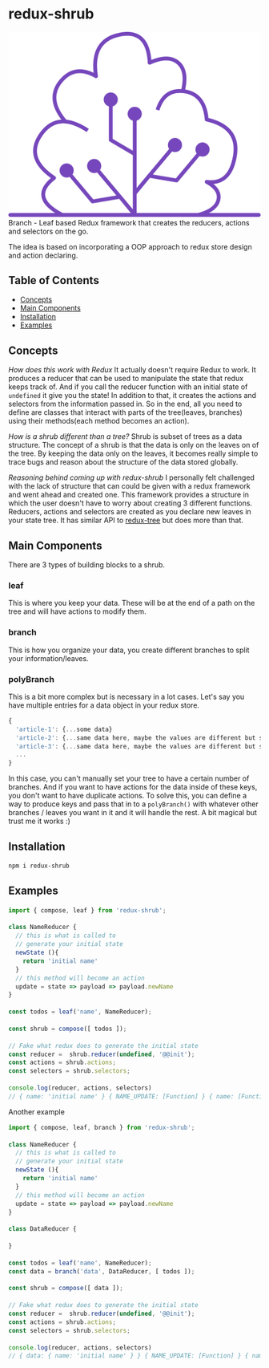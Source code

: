 # redux-shrub
![Redux Shrub Logo](redux-shrub.svg?raw=true "Redux Shrub Logo")
Branch - Leaf based Redux framework that creates the reducers, actions and selectors on the go.

The idea is based on incorporating a OOP approach to redux store design and action declaring.

## Table of Contents

* [Concepts](#concepts)
* [Main Components](#main-components)
* [Installation](#installation)
* [Examples](#examples)

## Concepts

*How does this work with Redux*
It actually doesn't require Redux to work. It produces a reducer that can be used to manipulate the state that redux keeps track of. And if you call the reducer function with an initial state of `undefined` it give you the state! In addition to that, it creates the actions and selectors from the information passed in. So in the end, all you need to define are classes that interact with parts of the tree(leaves, branches) using their methods(each method becomes an action).

*How is a shrub different than a tree?*
Shrub is subset of trees as a data structure. The concept of a shrub is that the data is only on the leaves on of the tree. By keeping the data only on the leaves, it becomes really simple to trace bugs and reason about the structure of the data stored globally.

*Reasoning behind coming up with redux-shrub*
I personally felt challenged with the lack of structure that can could be given with a redux framework and went ahead and created one. This framework provides a structure in which the user doesn't have to worry about creating 3 different functions. Reducers, actions and selectors are created as you declare new leaves in your state tree. It has similar API to [redux-tree](https://www.npmjs.com/package/redux-tree) but does more than that.

## Main Components

There are 3 types of building blocks to a shrub.

### leaf

This is where you keep your data. These will be at the end of a path on the tree and will have actions to modify them.

### branch

This is how you organize your data, you create different branches to split your information/leaves.

### polyBranch

This is a bit more complex but is necessary in a lot cases. Let's say you have multiple entries for a data object in your redux store.
```js
{
  'article-1': {...some data}
  'article-2': {...same data here, maybe the values are different but same structure}
  'article-3': {...same data here, maybe the values are different but same structure}
  ...
}
```
In this case, you can't manually set your tree to have a certain number of branches. And if you want to have actions for the data inside of these keys, you don't want to have duplicate actions. To solve this, you can define a way to produce keys and pass that in to a `polyBranch()` with whatever other branches / leaves you want in it and it will handle the rest. A bit magical but trust me it works :)

##

## Installation

```sh
npm i redux-shrub
```

## Examples

```js
import { compose, leaf } from 'redux-shrub';

class NameReducer {
  // this is what is called to
  // generate your initial state
  newState (){
    return 'initial name'
  }
  // this method will become an action
  update = state => payload => payload.newName
}

const todos = leaf('name', NameReducer);

const shrub = compose([ todos ]);

// Fake what redux does to generate the initial state
const reducer =  shrub.reducer(undefined, '@@init');
const actions = shrub.actions;
const selectors = shrub.selectors;

console.log(reducer, actions, selectors)
// { name: 'initial name' } { NAME_UPDATE: [Function] } { name: [Function] }
```

Another example

```js
import { compose, leaf, branch } from 'redux-shrub';

class NameReducer {
  // this is what is called to
  // generate your initial state
  newState (){
    return 'initial name'
  }
  // this method will become an action
  update = state => payload => payload.newName
}

class DataReducer {

}

const todos = leaf('name', NameReducer);
const data = branch('data', DataReducer, [ todos ]);

const shrub = compose([ data ]);

// Fake what redux does to generate the initial state
const reducer =  shrub.reducer(undefined, '@@init');
const actions = shrub.actions;
const selectors = shrub.selectors;

console.log(reducer, actions, selectors)
// { data: { name: 'initial name' } } { NAME_UPDATE: [Function] } { name: [Function], data: [Function] }
```
